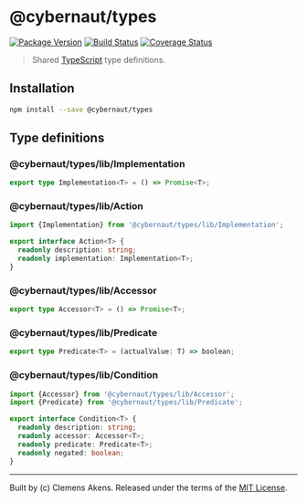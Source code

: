 # @cybernaut/types

[![Package Version][badge-npm-image]][badge-npm-link]
[![Build Status][badge-travis-image]][badge-travis-link]
[![Coverage Status][badge-coveralls-image]][badge-coveralls-link]

> Shared [TypeScript][external-typescript] type definitions.

## Installation

```sh
npm install --save @cybernaut/types
```

## Type definitions

### @cybernaut/types/lib/Implementation

```ts
export type Implementation<T> = () => Promise<T>;
```

### @cybernaut/types/lib/Action

```ts
import {Implementation} from '@cybernaut/types/lib/Implementation';

export interface Action<T> {
  readonly description: string;
  readonly implementation: Implementation<T>;
}
```

### @cybernaut/types/lib/Accessor

```ts
export type Accessor<T> = () => Promise<T>;
```

### @cybernaut/types/lib/Predicate

```ts
export type Predicate<T> = (actualValue: T) => boolean;
```

### @cybernaut/types/lib/Condition

```ts
import {Accessor} from '@cybernaut/types/lib/Accessor';
import {Predicate} from '@cybernaut/types/lib/Predicate';

export interface Condition<T> {
  readonly description: string;
  readonly accessor: Accessor<T>;
  readonly predicate: Predicate<T>;
  readonly negated: boolean;
}
```

---
Built by (c) Clemens Akens. Released under the terms of the [MIT License][cybernaut-license].

[badge-npm-image]: https://img.shields.io/npm/v/@cybernaut/types.svg
[badge-npm-link]: https://www.npmjs.com/package/@cybernaut/types
[badge-travis-image]: https://travis-ci.org/clebert/cybernaut.svg?branch=master
[badge-travis-link]: https://travis-ci.org/clebert/cybernaut
[badge-coveralls-image]: https://coveralls.io/repos/github/clebert/cybernaut/badge.svg?branch=master
[badge-coveralls-link]: https://coveralls.io/github/clebert/cybernaut?branch=master

[cybernaut-license]: https://github.com/clebert/cybernaut/blob/master/LICENSE

[external-typescript]: http://www.typescriptlang.org/
